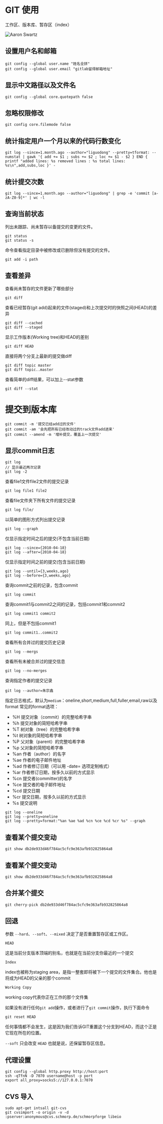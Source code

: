 # GIT 使用

工作区、版本库、暂存区（index）

![Aaron Swartz](https://raw.githubusercontent.com/dreamsxin/example/master/git/img/0.png)

## 设置用户名和邮箱
```shell
git config --global user.name "姓名全拼"
git config --global user.email "gitlab留得邮箱地址"
```

## 显示中文路径以及文件名

```shell
git config --global core.quotepath false
```

## 忽略权限修改

```shell
git config core.filemode false
```

## 统计指定用户一个月以来的代码行数变化
```shell
git log --since=1.month.ago --author="liguodong" --pretty=tformat: --numstat | gawk '{ add += $1 ; subs += $2 ; loc += $1 - $2 } END { printf "added lines: %s removed lines : %s total lines: %s\n",add,subs,loc }' -
```

## 统计提交次数

```shell
git log --since=1.month.ago --author="liguodong" | grep -e 'commit [a-zA-Z0-9]*' | wc -l
```

## 查询当前状态

列出未跟踪、尚未暂存以备提交的变更的文件。

```shell
git status
git status -s
```

命令查看指定目录中被修改或已删除但没有提交的文件。

```shell
git add -i path
```

## 查看差异

查看尚未暂存的文件更新了哪些部分

```shell
git diff
```

查看已经暂存(git add)起来的文件(staged)和上次提交时的快照之间(HEAD)的差异

```shell
git diff --cached
git diff --staged
```

显示工作版本(Working tree)和HEAD的差别

```shell
git diff HEAD
```

直接将两个分支上最新的提交做diff

```shell
git diff topic master
git diff topic..master
```

查看简单的diff结果，可以加上--stat参数
```shell
git diff --stat
```

# 提交到版本库

```shell
git commit -m '提交已经add过的文件'
git commit -am '会先把所有已经改动过的track文件add进来'
git commit --amend -m '增补提交，覆盖上一次提交'
```

## 显示commit日志

```shell
git log
// 显示最近两次记录
git log -2
```

查看file1文件file2文件的提交记录

```shell
git log file1 file2   
```

查看file文件夹下所有文件的提交记录

```shell
git log file/         
```


以简单的图形方式列出提交记录

```shell
git log --graph
```

仅显示指定时间之后的提交(不包含当前日期)

```shell
git log --since={2010-04-18}
git log --after={2010-04-18}
```

仅显示指定时间之前的提交(包含当前日期)

```shell
git log --until={3,weeks,ago}
git log --before={3,weeks,ago}
```

查询commit之前的记录，包含commit

```shell
git log commit
```

查询commit1与commit2之间的记录，包括commit1和commit2

```shell
git log commit1 commit2
```

同上，但是不包括commit1
```shell
git log commit1..commit2
```

查看所有合并过的提交历史记录

```shell
git log --mergs
```

查看所有未被合并过的提交信息

```shell
git log --no-merges
```

查询指定作者的提交记录

```shell
git log --author=朱宗鑫
```

指定日志格式，默认为`medium`：oneline,short,medium,full,fuller,email,raw以及format
常见的format选项：
- %H      提交对象（commit）的完整哈希字串
- %h      提交对象的简短哈希字串
- %T      树对象（tree）的完整哈希字串
- %t      树对象的简短哈希字串
- %P      父对象（parent）的完整哈希字串
- %p      父对象的简短哈希字串
- %an     作者（author）的名字
- %ae     作者的电子邮件地址
- %ad     作者修订日期（可以用 -date= 选项定制格式）
- %ar     作者修订日期，按多久以前的方式显示
- %cn     提交者(committer)的名字
- %ce     提交者的电子邮件地址
- %cd     提交日期
- %cr     提交日期，按多久以前的方式显示
- %s      提交说明
```shell
git log --oneline
git log --pretty=oneline
git log --pretty=format:"%an %ae %ad %cn %ce %cd %cr %s" --graph
```

## 查看某个提交变动

```shell
git show db2de933d46f784ac5cfc9e363afb932825864a8
```

## 查看某个提交变动

```shell
git show db2de933d46f784ac5cfc9e363afb932825864a8
```

## 合并某个提交

```shell
git cherry-pick db2de933d46f784ac5cfc9e363afb932825864a8
```

## 回退

参数 `--hard`、`--soft`、`--mixed` 决定了是否重置暂存区或工作区。


`HEAD`

这是当前分支版本顶端的别名，也就是在当前分支你最近的一个提交

`Index`

index也被称为staging area，是指一整套即将被下一个提交的文件集合。他也是将成为HEAD的父亲的那个commit

`Working Copy`

working copy代表你正在工作的那个文件集

如果没有进行任何`git add`操作，或者进行了`git commit`操作，执行下面命令

```shell
git reset HEAD
```

任何事情都不会发生，这是因为我们告诉GIT重置这个分支到HEAD，而这个正是它现在所在的位置。

`--soft` 只会改变 `HEAD` 也就是说，还保留暂存区信息。

## 代理设置

```shell
git config --global http.proxy http://host:port
ssh -qTfnN -D 7070 username@host -p port
export all_proxy=socks5://127.0.0.1:7070
```

## CVS 导入

```shell
sudo apt-get intsall git-cvs
git cvsimport -o origin -v -d :pserver:anonymous@cvs.schmorp.de/schmorpforge libeio
```